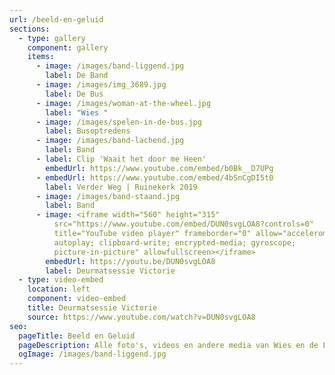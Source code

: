 ```yaml
---
url: /beeld-en-geluid
sections:
  - type: gallery
    component: gallery
    items:
      - image: /images/band-liggend.jpg
        label: De Band
      - image: /images/img_3689.jpg
        label: De Bus
      - image: /images/woman-at-the-wheel.jpg
        label: "Wies "
      - image: /images/spelen-in-de-bus.jpg
        label: Busoptredens
      - image: /images/band-lachend.jpg
        label: Band
      - label: Clip 'Waait het door me Heen'
        embedUrl: https://www.youtube.com/embed/b0Bk__D7UPg
      - embedUrl: https://www.youtube.com/embed/4bSnCgDI5t0
        label: Verder Weg | Ruinekerk 2019
      - image: /images/band-staand.jpg
        label: Band
      - image: <iframe width="560" height="315"
          src="https://www.youtube.com/embed/DUN0svgLOA8?controls=0"
          title="YouTube video player" frameborder="0" allow="accelerometer;
          autoplay; clipboard-write; encrypted-media; gyroscope;
          picture-in-picture" allowfullscreen></iframe>
        embedUrl: https://youtu.be/DUN0svgLOA8
        label: Deurmatsessie Victorie
  - type: video-embed
    location: left
    component: video-embed
    title: Deurmatsessie Victorie
    source: https://www.youtube.com/watch?v=DUN0svgLOA8
seo:
  pageTitle: Beeld en Geluid
  pageDescription: Alle foto's, videos en andere media van Wies en de Liefde
  ogImage: /images/band-liggend.jpg
---
```

